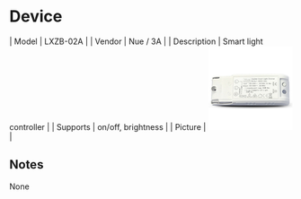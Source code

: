 
# Device

| Model | LXZB-02A  |
| Vendor  | Nue / 3A  |
| Description | Smart light controller |
| Supports | on/off, brightness |
| Picture | ![../images/devices/LXZB-02A.jpg](../images/devices/LXZB-02A.jpg) |

## Notes

None
